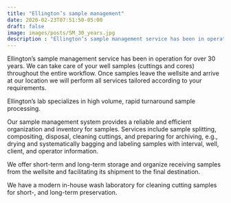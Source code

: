 ```yaml
---
title: "Ellington’s sample management"
date: 2020-02-23T07:51:50-05:00
draft: false
image: images/posts/SM_30_years.jpg
description : "Ellington’s sample management service has been in operation for over 30 years."
---
```


Ellington’s sample management service has been in operation for over 30 years. We can take care of your well samples (cuttings and cores) throughout the entire workflow. Once samples leave the wellsite and arrive at our location we will perform all services tailored according to your requirements.

Ellington’s lab specializes in high volume, rapid turnaround sample processing.

Our sample management system provides a reliable and efficient organization and inventory for samples. Services include sample splitting, compositing, disposal, cleaning cuttings, and preparing for archiving, e.g., drying and systematically bagging and labeling samples with interval, well, client, and operator information.

We offer short-term and long-term storage and organize receiving samples from the wellsite and facilitating its shipment to the final destination.

We have a modern in-house wash laboratory for cleaning cutting samples for short-, and long-term preservation.
